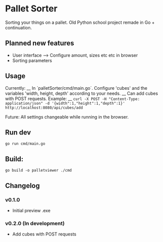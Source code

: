 # Pallet Sorter

Sorting your things on a pallet.
Old Python school project remade in Go + continuation.

## Planned new features

- User interface --> Configure amount, sizes etc etc in browser
- Sorting parameters

## Usage

Currently: __
In ´palletSorter/cmd/main.go´. Configure 'cubes' and the variables 'width, height, depth' according to your needs. __
Can add cubes with POST requests. Example: __
```curl -X POST -H "Content-Type: application/json" -d '{width":1,"height":1,"depth":1}' http://localhost:8080/api/cubes/add```

Future:
All settings changeable while running in the browser.

## Run dev

```go run cmd/main.go```

## Build:

```go build -o palletviewer ./cmd```


## Changelog

### v0.1.0
- Initial preview .exe

### v0.2.0 (In development)
- Add cubes with POST requests
